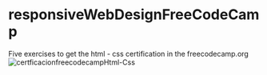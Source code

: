 # responsiveWebDesignFreeCodeCamp
Five exercises to get the html - css certification in the freecodecamp.org
![certficacionfreecodecampHtml-Css](https://user-images.githubusercontent.com/20692466/162634099-f91a72a2-cd5f-4214-8473-84e14fe54844.jpg)
